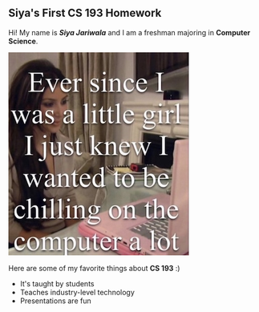 ## Siya's First CS 193 Homework

Hi! My name is _**Siya Jariwala**_ and I am a freshman majoring in **Computer Science**. 

![Image](kyliechillingoncomputer.JPG)

Here are some of my favorite things about **CS 193** :)

-    It's taught by students
-    Teaches industry-level technology
-    Presentations are fun
